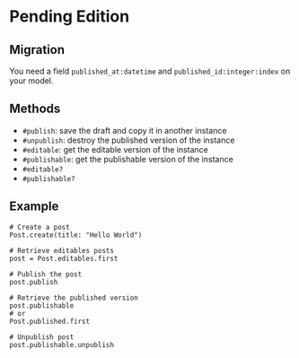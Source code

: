 # Pending Edition

## Migration

You need a field `published_at:datetime` and `published_id:integer:index` on your model.

## Methods

- `#publish`: save the draft and copy it in another instance
- `#unpublish`: destroy the published version of the instance
- `#editable`: get the editable version of the instance
- `#publishable`: get the publishable version of the instance
- `#editable?`
- `#publishable?`

## Example

```
# Create a post
Post.create(title: "Hello World")

# Retrieve editables posts
post = Post.editables.first

# Publish the post
post.publish

# Retrieve the published version
post.publishable
# or
Post.published.first

# Unpublish post
post.publishable.unpublish
```